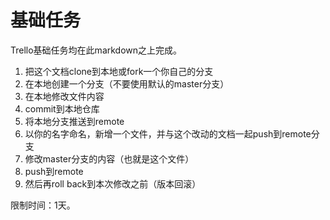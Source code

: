 基础任务
===

Trello基础任务均在此markdown之上完成。

1. 把这个文档clone到本地或fork一个你自己的分支
2. 在本地创建一个分支（不要使用默认的master分支）
3. 在本地修改文件内容
4. commit到本地仓库
5. 将本地分支推送到remote
6. 以你的名字命名，新增一个文件，并与这个改动的文档一起push到remote分支
7. 修改master分支的内容（也就是这个文件）
8. push到remote
9. 然后再roll back到本次修改之前（版本回滚）


限制时间：1天。
